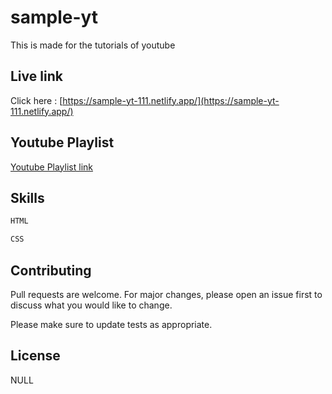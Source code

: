 # sample-yt

This is made for the tutorials of youtube

## Live link

Click here : [https://sample-yt-111.netlify.app/](https://sample-yt-111.netlify.app/)

## Youtube Playlist

 [Youtube Playlist link ](https://youtube.com/playlist?list=PLyWaAmH3m0HHULsZ6UcBbfr44TAWDRXm2)


## Skills

```python
HTML

CSS
```

## Contributing

Pull requests are welcome. For major changes, please open an issue first
to discuss what you would like to change.

Please make sure to update tests as appropriate.

## License

NULL

